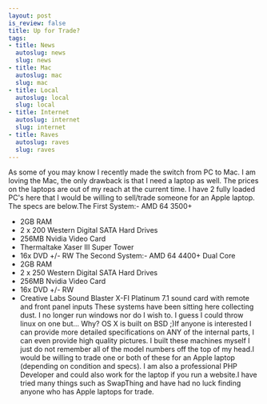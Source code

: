 ```yaml
--- 
layout: post
is_review: false
title: Up for Trade?
tags: 
- title: News
  autoslug: news
  slug: news
- title: Mac
  autoslug: mac
  slug: mac
- title: Local
  autoslug: local
  slug: local
- title: Internet
  autoslug: internet
  slug: internet
- title: Raves
  autoslug: raves
  slug: raves
---
```

As some of you may know I recently made the switch from PC to Mac.  I am loving the Mac, the only drawback is that I need a laptop as well.  The prices on the laptops are out of my reach at the current time.  I have 2 fully loaded PC's here that I would be willing to sell/trade someone for an Apple laptop.  The specs are below.<!--more-->The First System:- AMD 64 3500+
- 2GB RAM
- 2 x 200 Western Digital SATA Hard Drives
- 256MB Nvidia Video Card
- Thermaltake Xaser III Super Tower
- 16x DVD +/- RW
The Second System:- AMD 64 4400+ Dual Core
- 2GB RAM
- 2 x 250 Western Digital SATA Hard Drives
- 256MB Nvidia Video Card
- 16x DVD +/- RW
- Creative Labs Sound Blaster X-FI Platinum 7.1 sound card with remote and front panel inputs
These systems have been sitting here collecting dust.  I no longer run windows nor do I wish to.  I guess I could throw linux on one but... Why?  OS X is built on BSD ;)If anyone is interested I can provide more detailed specifications on ANY of the internal parts, I can even provide high quality pictures.  I built these machines myself I just do not remember all of the model numbers off the top of my head.I would be willing to trade one or both of these for an Apple laptop (depending on condition and specs).  I am also a professional PHP Developer and could also work for the laptop if you run a website.I have tried many things such as SwapThing and have had no luck finding anyone who has Apple laptops for trade.

